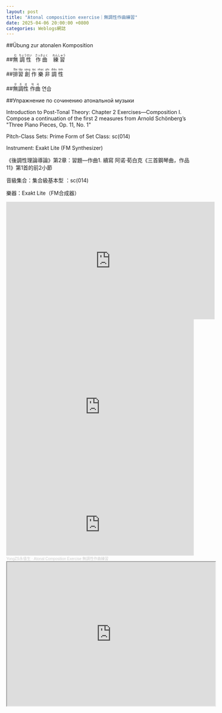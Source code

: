 ```yaml
---
layout: post
title: "Atonal composition exercise｜無調性作曲練習"
date: 2025-04-06 20:00:00 +0800
categories: Weblogs網誌
---
```


<link rel="stylesheet" href="/style.css">

##Übung zur atonalen Komposition

##<ruby>無<rt>む</rt></ruby>&nbsp;<ruby>調性<rt>ちょうせい</rt></ruby>&nbsp;&nbsp;&nbsp;<ruby>作曲<rt>さっきょく</rt></ruby>&nbsp;&nbsp;&nbsp;&nbsp;<ruby>練習<rt>れんしゅう</rt></ruby>

##<ruby>排<rt>Bài</rt></ruby><ruby>習<rt>tập</rt></ruby>&nbsp;<ruby>創<rt>sáng</rt></ruby>&nbsp;<ruby>作<rt>tác</rt></ruby>&nbsp;<ruby>樂<rt>nhạc</rt></ruby>&nbsp;<ruby>非<rt>phi</rt></ruby>&nbsp;<ruby>調<rt>điệu</rt></ruby>&nbsp;<ruby>性<rt>tính</rt></ruby>

##<ruby>無<rt>무</rt></ruby><ruby>調<rt>조</rt></ruby><ruby>性<rt>성</rt></ruby>&nbsp;<ruby>作<rt>작</rt></ruby><ruby>曲<rt>곡</rt></ruby>&nbsp;연습

##Упражнение по сочинению атональной музыки

Introduction to Post-Tonal Theory: Chapter 2 Exercises—Composition I. Compose a continuation of the first 2 measures from Arnold Schönberg’s "Three Piano Pieces, Op. 11, No. 1" 

Pitch-Class Sets: Prime Form of Set Class: sc(014) 

Instrument: Exakt Lite (FM Synthesizer) 

《後調性理論導論》第2章：習題—作曲1. 續寫 阿诺·荀白克《三首鋼琴曲，作品11》第1首的前2小節 

音級集合：集合級基本型 ：sc(014) 

樂器：Exakt Lite（FM合成器）

<iframe width="560" height="315" src="https://www.youtube.com/embed/8pEAyIcZvgc?si=K_r2ytj0a12Ts2M9" title="YouTube video player" frameborder="0" allow="accelerometer; autoplay; clipboard-write; encrypted-media; gyroscope; picture-in-picture; web-share" referrerpolicy="strict-origin-when-cross-origin" allowfullscreen></iframe>

<iframe src="https://www.acfun.cn/player/ac47101286" width="100%" height="467px" frameborder="no" scrolling="no" allowfullscreen="true"></iframe>

<iframe width="100%" height="166" scrolling="no" frameborder="no" allow="autoplay" src="https://w.soundcloud.com/player/?url=https%3A//api.soundcloud.com/tracks/2071361524&color=%23982cff&auto_play=false&hide_related=false&show_comments=true&show_user=true&show_reposts=false&show_teaser=true"></iframe><div style="font-size: 10px; color: #cccccc;line-break: anywhere;word-break: normal;overflow: hidden;white-space: nowrap;text-overflow: ellipsis; font-family: Interstate,Lucida Grande,Lucida Sans Unicode,Lucida Sans,Garuda,Verdana,Tahoma,sans-serif;font-weight: 100;"><a href="https://soundcloud.com/yongzs1218" title="YongZS永值生" target="_blank" style="color: #cccccc; text-decoration: none;">YongZS永值生</a> · <a href="https://soundcloud.com/yongzs1218/atonal-composition-exercise" title="Atonal Composition Exercise 無調性作曲練習" target="_blank" style="color: #cccccc; text-decoration: none;">Atonal Composition Exercise 無調性作曲練習</a></div>

<iframe width="560" height="386" src="https://www.bandlab.com/embed/shout/?id=ad79d243682f453c9f7be99ae211e182_dd339ececa5b4fafb3270ddfde570dae" allowfullscreen></iframe>
